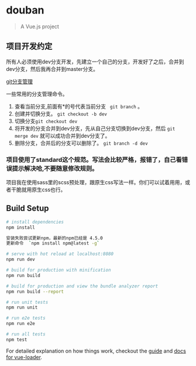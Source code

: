 # douban

> A Vue.js project

## 项目开发约定
所有人必须使用dev分支开发，先建立一个自己的分支，开发好了之后，合并到dev分支，然后我再合并到master分支。

[git分支管理](http://www.liaoxuefeng.com/wiki/0013739516305929606dd18361248578c67b8067c8c017b000/0013743862006503a1c5bf5a783434581661a3cc2084efa000)

一些常用的分支管理命令。
1. 查看当前分支,前面有*的号代表当前分支  ` git branch`   。
2. 创建并切换分支。 `git checkout -b dev` 
3. 切换分支`git checkout dev` 
4. 将开发的分支合并到dev分支，先从自己分支切换到dev分支，然后 `git merge dev` 就可以成功合并到dev分支了。
5. 删除分支，合并后的分支可以删除了。 `git branch -d dev`

### 项目使用了standard这个规范。写法会比较严格，报错了，自己看错误提示解决哈,不要随意修改规则。

项目我在使用sass里的scss预处理，跟原生css写法一样。你们可以试着用用，或者干脆就用原生css也行。



## Build Setup

``` bash
# install dependencies
npm install

安装失败尝试更新npm，最新的npm已经是 4.5.0  
更新命令  `npm install npm@latest -g`

# serve with hot reload at localhost:8080
npm run dev

# build for production with minification
npm run build

# build for production and view the bundle analyzer report
npm run build --report

# run unit tests
npm run unit

# run e2e tests
npm run e2e

# run all tests
npm test
```

For detailed explanation on how things work, checkout the [guide](http://vuejs-templates.github.io/webpack/) and [docs for vue-loader](http://vuejs.github.io/vue-loader).
